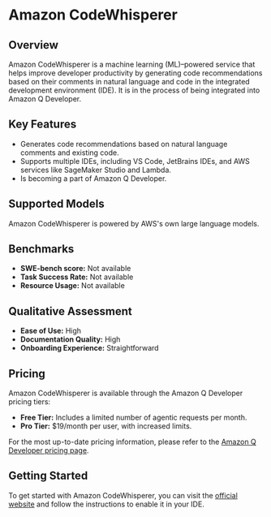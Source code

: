 # Amazon CodeWhisperer

## Overview

Amazon CodeWhisperer is a machine learning (ML)–powered service that helps improve developer productivity by generating code recommendations based on their comments in natural language and code in the integrated development environment (IDE). It is in the process of being integrated into Amazon Q Developer.

## Key Features

- Generates code recommendations based on natural language comments and existing code.
- Supports multiple IDEs, including VS Code, JetBrains IDEs, and AWS services like SageMaker Studio and Lambda.
- Is becoming a part of Amazon Q Developer.

## Supported Models

Amazon CodeWhisperer is powered by AWS's own large language models.

## Benchmarks

- **SWE-bench score:** Not available
- **Task Success Rate:** Not available
- **Resource Usage:** Not available

## Qualitative Assessment

- **Ease of Use:** High
- **Documentation Quality:** High
- **Onboarding Experience:** Straightforward

## Pricing

Amazon CodeWhisperer is available through the Amazon Q Developer pricing tiers:

- **Free Tier:** Includes a limited number of agentic requests per month.
- **Pro Tier:** $19/month per user, with increased limits.

For the most up-to-date pricing information, please refer to the [Amazon Q Developer pricing page](https://aws.amazon.com/q/developer/pricing/).

## Getting Started

To get started with Amazon CodeWhisperer, you can visit the [official website](https://aws.amazon.com/codewhisperer/) and follow the instructions to enable it in your IDE.